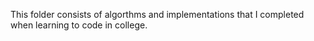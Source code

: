 This folder consists of algorthms and implementations that I completed when learning to code in college.
